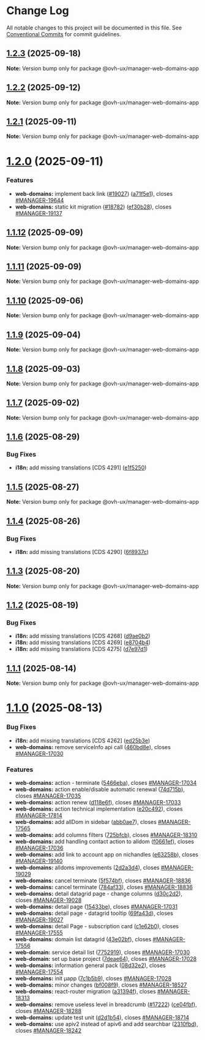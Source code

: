 # Change Log

All notable changes to this project will be documented in this file.
See [Conventional Commits](https://conventionalcommits.org) for commit guidelines.

## [1.2.3](https://github.com/ovh/manager/compare/@ovh-ux/manager-web-domains-app@1.2.2...@ovh-ux/manager-web-domains-app@1.2.3) (2025-09-18)

**Note:** Version bump only for package @ovh-ux/manager-web-domains-app





## [1.2.2](https://github.com/ovh/manager/compare/@ovh-ux/manager-web-domains-app@1.2.1...@ovh-ux/manager-web-domains-app@1.2.2) (2025-09-12)

**Note:** Version bump only for package @ovh-ux/manager-web-domains-app





## [1.2.1](https://github.com/ovh/manager/compare/@ovh-ux/manager-web-domains-app@1.2.0...@ovh-ux/manager-web-domains-app@1.2.1) (2025-09-11)

**Note:** Version bump only for package @ovh-ux/manager-web-domains-app





# [1.2.0](https://github.com/ovh/manager/compare/@ovh-ux/manager-web-domains-app@1.1.12...@ovh-ux/manager-web-domains-app@1.2.0) (2025-09-11)


### Features

* **web-domains:** implement back link ([#19027](https://github.com/ovh/manager/issues/19027)) ([a71f5e1](https://github.com/ovh/manager/commit/a71f5e1e449db0b62626c5fa9c8f7c3940359e1e)), closes [#MANAGER-19644](https://github.com/ovh/manager/issues/MANAGER-19644)
* **web-domains:** static kit migration ([#18782](https://github.com/ovh/manager/issues/18782)) ([ef30b28](https://github.com/ovh/manager/commit/ef30b280facea58f55a700e827427f230c338c05)), closes [#MANAGER-19137](https://github.com/ovh/manager/issues/MANAGER-19137)





## [1.1.12](https://github.com/ovh/manager/compare/@ovh-ux/manager-web-domains-app@1.1.11...@ovh-ux/manager-web-domains-app@1.1.12) (2025-09-09)

**Note:** Version bump only for package @ovh-ux/manager-web-domains-app





## [1.1.11](https://github.com/ovh/manager/compare/@ovh-ux/manager-web-domains-app@1.1.10...@ovh-ux/manager-web-domains-app@1.1.11) (2025-09-09)

**Note:** Version bump only for package @ovh-ux/manager-web-domains-app





## [1.1.10](https://github.com/ovh/manager/compare/@ovh-ux/manager-web-domains-app@1.1.9...@ovh-ux/manager-web-domains-app@1.1.10) (2025-09-06)

**Note:** Version bump only for package @ovh-ux/manager-web-domains-app





## [1.1.9](https://github.com/ovh/manager/compare/@ovh-ux/manager-web-domains-app@1.1.8...@ovh-ux/manager-web-domains-app@1.1.9) (2025-09-04)

**Note:** Version bump only for package @ovh-ux/manager-web-domains-app





## [1.1.8](https://github.com/ovh/manager/compare/@ovh-ux/manager-web-domains-app@1.1.7...@ovh-ux/manager-web-domains-app@1.1.8) (2025-09-03)

**Note:** Version bump only for package @ovh-ux/manager-web-domains-app





## [1.1.7](https://github.com/ovh/manager/compare/@ovh-ux/manager-web-domains-app@1.1.6...@ovh-ux/manager-web-domains-app@1.1.7) (2025-09-02)

**Note:** Version bump only for package @ovh-ux/manager-web-domains-app





## [1.1.6](https://github.com/ovh/manager/compare/@ovh-ux/manager-web-domains-app@1.1.5...@ovh-ux/manager-web-domains-app@1.1.6) (2025-08-29)


### Bug Fixes

* **i18n:** add missing translations [CDS 4291] ([e1f5250](https://github.com/ovh/manager/commit/e1f525023dddc4f08f0f1ca5fe2e8626a7809465))





## [1.1.5](https://github.com/ovh/manager/compare/@ovh-ux/manager-web-domains-app@1.1.4...@ovh-ux/manager-web-domains-app@1.1.5) (2025-08-27)

**Note:** Version bump only for package @ovh-ux/manager-web-domains-app





## [1.1.4](https://github.com/ovh/manager/compare/@ovh-ux/manager-web-domains-app@1.1.3...@ovh-ux/manager-web-domains-app@1.1.4) (2025-08-26)


### Bug Fixes

* **i18n:** add missing translations [CDS 4290] ([6f8937c](https://github.com/ovh/manager/commit/6f8937c40b37efbf0e089005797066f91bf4d808))





## [1.1.3](https://github.com/ovh/manager/compare/@ovh-ux/manager-web-domains-app@1.1.2...@ovh-ux/manager-web-domains-app@1.1.3) (2025-08-20)

**Note:** Version bump only for package @ovh-ux/manager-web-domains-app





## [1.1.2](https://github.com/ovh/manager/compare/@ovh-ux/manager-web-domains-app@1.1.1...@ovh-ux/manager-web-domains-app@1.1.2) (2025-08-19)


### Bug Fixes

* **i18n:** add missing translations [CDS 4268] ([d9ae0b2](https://github.com/ovh/manager/commit/d9ae0b20546b92a36029e9622b76f1722668d101))
* **i18n:** add missing translations [CDS 4269] ([e8704b4](https://github.com/ovh/manager/commit/e8704b49b6bd8b1977b6e86f8bd54c9a8483222d))
* **i18n:** add missing translations [CDS 4275] ([d7e97d1](https://github.com/ovh/manager/commit/d7e97d131ef093b08407c9b90db9b77ded0da071))





## [1.1.1](https://github.com/ovh/manager/compare/@ovh-ux/manager-web-domains-app@1.1.0...@ovh-ux/manager-web-domains-app@1.1.1) (2025-08-14)

**Note:** Version bump only for package @ovh-ux/manager-web-domains-app





# [1.1.0](https://github.com/ovh/manager/compare/@ovh-ux/manager-web-domains-app@1.0.0...@ovh-ux/manager-web-domains-app@1.1.0) (2025-08-13)


### Bug Fixes

* **i18n:** add missing translations [CDS 4262] ([ed25b3e](https://github.com/ovh/manager/commit/ed25b3e51daf85041afdd98a440f7c7535a12d0f))
* **web-domains:** remove serviceInfo api call ([460bd8e](https://github.com/ovh/manager/commit/460bd8ea5199a3e261e17b1f97e6073da2e9b733)), closes [#MANAGER-17030](https://github.com/ovh/manager/issues/MANAGER-17030)


### Features

* **web-domains:** action - terminate ([5466eba](https://github.com/ovh/manager/commit/5466eba30ca1cc1fc8f91cb5303a327aa3e56570)), closes [#MANAGER-17034](https://github.com/ovh/manager/issues/MANAGER-17034)
* **web-domains:** action enable/disable automatic renewal ([74d715b](https://github.com/ovh/manager/commit/74d715b3aa4e0b679eaca47848369eda2ac0e201)), closes [#MANAGER-17035](https://github.com/ovh/manager/issues/MANAGER-17035)
* **web-domains:** action renew ([d118e6f](https://github.com/ovh/manager/commit/d118e6f311fd2a9af981685adca995117b2d899b)), closes [#MANAGER-17033](https://github.com/ovh/manager/issues/MANAGER-17033)
* **web-domains:** action technical implementation ([e20c492](https://github.com/ovh/manager/commit/e20c49214d72e8245388972225ec62229c16e5f2)), closes [#MANAGER-17814](https://github.com/ovh/manager/issues/MANAGER-17814)
* **web-domains:** add allDom in sidebar ([abb0ae7](https://github.com/ovh/manager/commit/abb0ae7b2ea4799256513a137e394d58de74f24a)), closes [#MANAGER-17565](https://github.com/ovh/manager/issues/MANAGER-17565)
* **web-domains:** add columns filters ([725bfcb](https://github.com/ovh/manager/commit/725bfcbd507135fa59e5bc633a3a661d15ed5a51)), closes [#MANAGER-18310](https://github.com/ovh/manager/issues/MANAGER-18310)
* **web-domains:** add handling contact action to alldom ([f0661ef](https://github.com/ovh/manager/commit/f0661efdb64e5ec673c655fc4719fc45041335fe)), closes [#MANAGER-17036](https://github.com/ovh/manager/issues/MANAGER-17036)
* **web-domains:** add link to account app on nichandles ([e63258b](https://github.com/ovh/manager/commit/e63258b710987a14b3f8097994954dcd59293169)), closes [#MANAGER-19140](https://github.com/ovh/manager/issues/MANAGER-19140)
* **web-domains:** alldoms improvements ([2d2a3d4](https://github.com/ovh/manager/commit/2d2a3d49429d451a0ad02b7a973826e8bd258413)), closes [#MANAGER-19029](https://github.com/ovh/manager/issues/MANAGER-19029)
* **web-domains:** cancel terminate ([5f574bf](https://github.com/ovh/manager/commit/5f574bf39e73f91c276995d56c1cfee6ab2bb5e4)), closes [#MANAGER-18836](https://github.com/ovh/manager/issues/MANAGER-18836)
* **web-domains:** cancel terminate ([784af33](https://github.com/ovh/manager/commit/784af33f4d83b257a413be57194b8642e1aae78d)), closes [#MANAGER-18836](https://github.com/ovh/manager/issues/MANAGER-18836)
* **web-domains:** detail datagrid page - change columns ([d30c2d2](https://github.com/ovh/manager/commit/d30c2d27dfea8e37e880d8a0ab5b42747baf5f35)), closes [#MANAGER-19028](https://github.com/ovh/manager/issues/MANAGER-19028)
* **web-domains:** detail page ([15433be](https://github.com/ovh/manager/commit/15433becb122e909ad2430821dcd09de98a48c86)), closes [#MANAGER-17031](https://github.com/ovh/manager/issues/MANAGER-17031)
* **web-domains:** detail page - datagrid tooltip ([69fa43d](https://github.com/ovh/manager/commit/69fa43d472b0b1eeda1bbdab17e0af066589178b)), closes [#MANAGER-19027](https://github.com/ovh/manager/issues/MANAGER-19027)
* **web-domains:** detail Page - subscription card ([c1e62b0](https://github.com/ovh/manager/commit/c1e62b0d29eeee2af326d80638c24c1815a58a54)), closes [#MANAGER-17555](https://github.com/ovh/manager/issues/MANAGER-17555)
* **web-domains:** domain list datagrid ([43e02bf](https://github.com/ovh/manager/commit/43e02bf534ed7c4adba80d972ff550bdbaeba951)), closes [#MANAGER-17556](https://github.com/ovh/manager/issues/MANAGER-17556)
* **web-domain:** service detail list ([7752919](https://github.com/ovh/manager/commit/7752919a8eaa55f4e5fac5240ca83a919a565eff)), closes [#MANAGER-17030](https://github.com/ovh/manager/issues/MANAGER-17030)
* **web-domain:** set up base project ([7deae64](https://github.com/ovh/manager/commit/7deae64a8680a459f5c8d9a8889992df14e39f12)), closes [#MANAGER-17028](https://github.com/ovh/manager/issues/MANAGER-17028)
* **web-domains:** information general pack ([08d32e2](https://github.com/ovh/manager/commit/08d32e2ac0a06e3490b2b3f06f8afe3904fa67b3)), closes [#MANAGER-17554](https://github.com/ovh/manager/issues/MANAGER-17554)
* **web-domains:** init µapp ([7c1b5b9](https://github.com/ovh/manager/commit/7c1b5b9ea21a73a56b6252a6fe8432b8ebf55e2e)), closes [#MANAGER-17028](https://github.com/ovh/manager/issues/MANAGER-17028)
* **web-domains:** minor changes ([bf008f9](https://github.com/ovh/manager/commit/bf008f9d09689d016be842aea775bbf89a1a56de)), closes [#MANAGER-18527](https://github.com/ovh/manager/issues/MANAGER-18527)
* **web-domains:** react-router migration ([a31394f](https://github.com/ovh/manager/commit/a31394f00155555a5815849a3944831c4e4011d4)), closes [#MANAGER-18313](https://github.com/ovh/manager/issues/MANAGER-18313)
* **web-domains:** remove useless level in breadcrumb ([#17222](https://github.com/ovh/manager/issues/17222)) ([ce04fbf](https://github.com/ovh/manager/commit/ce04fbf281830a363065e5212ec177b8bd06ff3b)), closes [#MANAGER-18288](https://github.com/ovh/manager/issues/MANAGER-18288)
* **web-domains:** update test unit ([d2d1b54](https://github.com/ovh/manager/commit/d2d1b540567b705e15fbe4a07872d4205583c724)), closes [#MANAGER-18714](https://github.com/ovh/manager/issues/MANAGER-18714)
* **web-domains:** use apiv2 instead of apiv6 and add searchbar ([2310fbd](https://github.com/ovh/manager/commit/2310fbdbbbb8f52a46548cb2ec7bc820aa910c84)), closes [#MANAGER-18242](https://github.com/ovh/manager/issues/MANAGER-18242)
